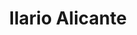 ---
title: Ilario Alicante
categories:
- radio
- digital
- press
tags:
- label
position: 2
image: 
is-featured: 
is-front: 
website:
facebook: https://www.facebook.com/ILARIOALICANTEOFFICIAL/
twitter:
instagram:
spotify:
soundcloud:
youtube:
apple:
layout: client
---